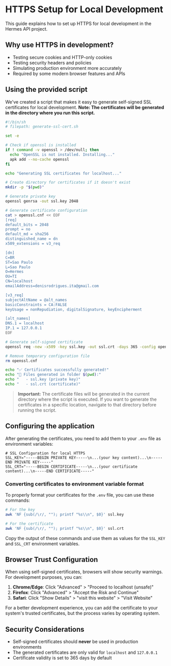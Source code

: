 # HTTPS Setup for Local Development

This guide explains how to set up HTTPS for local development in the Hermes API project.

## Why use HTTPS in development?

- Testing secure cookies and HTTP-only cookies
- Testing security headers and policies
- Simulating production environment more accurately
- Required by some modern browser features and APIs

## Using the provided script

We've created a script that makes it easy to generate self-signed SSL certificates for local development. **Note: The certificates will be generated in the directory where you run this script.**

```bash
#!/bin/sh
# filepath: generate-ssl-cert.sh

set -e

# Check if openssl is installed
if ! command -v openssl > /dev/null; then
  echo "OpenSSL is not installed. Installing..."
  apk add --no-cache openssl
fi

echo "Generating SSL certificates for localhost..."

# Create directory for certificates if it doesn't exist
mkdir -p "$(pwd)"

# Generate private key
openssl genrsa -out ssl.key 2048

# Generate certificate configuration
cat > openssl.cnf << EOF
[req]
default_bits = 2048
prompt = no
default_md = sha256
distinguished_name = dn
x509_extensions = v3_req

[dn]
C=BR
ST=Sao Paulo
L=Sao Paulo
O=Hermes
OU=TI
CN=localhost
emailAddress=denisrodrigues.ita@gmail.com

[v3_req]
subjectAltName = @alt_names
basicConstraints = CA:FALSE
keyUsage = nonRepudiation, digitalSignature, keyEncipherment

[alt_names]
DNS.1 = localhost
IP.1 = 127.0.0.1
EOF

# Generate self-signed certificate
openssl req -new -x509 -key ssl.key -out ssl.crt -days 365 -config openssl.cnf

# Remove temporary configuration file
rm openssl.cnf

echo "✅ Certificates successfully generated!"
echo "📁 Files generated in folder $(pwd):"
echo "   - ssl.key (private key)"
echo "   - ssl.crt (certificate)"
```

> **Important:** The certificate files will be generated in the current directory where the script is executed. If you want to generate the certificates in a specific location, navigate to that directory before running the script.

## Configuring the application

After generating the certificates, you need to add them to your `.env` file as environment variables:

```
# SSL Configuration for local HTTPS
SSL_KEY="-----BEGIN PRIVATE KEY-----\n...(your key content)...\n-----END PRIVATE KEY-----"
SSL_CRT="-----BEGIN CERTIFICATE-----\n...(your certificate content)...\n-----END CERTIFICATE-----"
```

### Converting certificates to environment variable format

To properly format your certificates for the `.env` file, you can use these commands:

```bash
# For the key
awk 'NF {sub(/\r/, ""); printf "%s\\n", $0}' ssl.key

# For the certificate
awk 'NF {sub(/\r/, ""); printf "%s\\n", $0}' ssl.crt
```

Copy the output of these commands and use them as values for the `SSL_KEY` and `SSL_CRT` environment variables.

## Browser Trust Configuration

When using self-signed certificates, browsers will show security warnings. For development purposes, you can:

1. **Chrome/Edge**: Click "Advanced" > "Proceed to localhost (unsafe)"
2. **Firefox**: Click "Advanced" > "Accept the Risk and Continue"
3. **Safari**: Click "Show Details" > "visit this website" > "Visit Website"

For a better development experience, you can add the certificate to your system's trusted certificates, but the process varies by operating system.

## Security Considerations

- Self-signed certificates should **never** be used in production environments
- The generated certificates are only valid for `localhost` and `127.0.0.1`
- Certificate validity is set to 365 days by default
